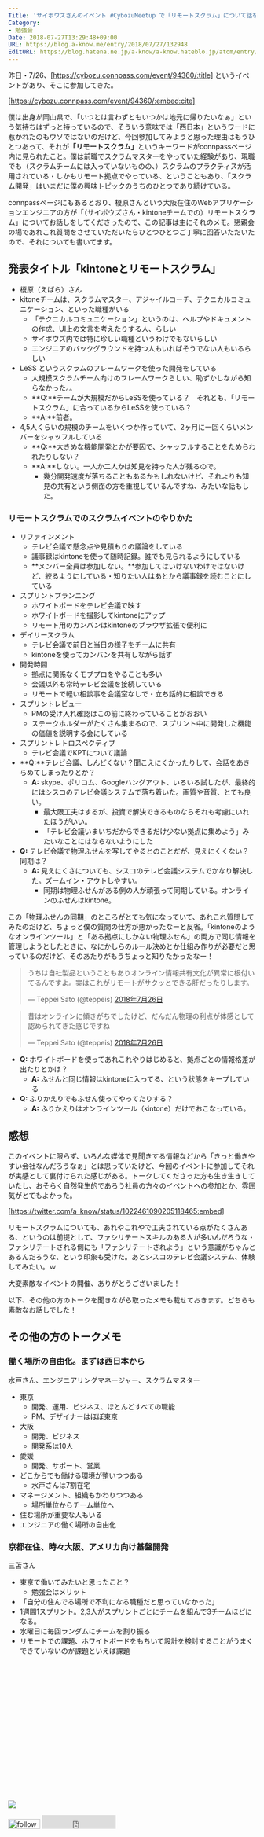 ```yaml
---
Title: 'サイボウズさんのイベント #CybozuMeetup で「リモートスクラム」について話を聞いてきた'
Category:
- 勉強会
Date: 2018-07-27T13:29:48+09:00
URL: https://blog.a-know.me/entry/2018/07/27/132948
EditURL: https://blog.hatena.ne.jp/a-know/a-know.hateblo.jp/atom/entry/10257846132605023817
---
```


昨日・7/26、[https://cybozu.connpass.com/event/94360/:title] というイベントがあり、そこに参加してきた。




[https://cybozu.connpass.com/event/94360/:embed:cite]




僕は出身が岡山県で、「いつとは言わずともいつかは地元に帰りたいなぁ」という気持ちはずっと持っているので、そういう意味では「西日本」というワードに惹かれたのもウソではないのだけど、今回参加してみようと思った理由はもうひとつあって、それが<b>「リモートスクラム」</b>というキーワードがconnpassページ内に見られたこと。僕は前職でスクラムマスターをやっていた経験があり、現職でも（スクラムチームには入っていないものの、）スクラムのプラクティスが活用されている・しかもリモート拠点でやっている、ということもあり、「スクラム開発」はいまだに僕の興味トピックのうちのひとつであり続けている。


connpassページにもあるとおり、榎原さんという大阪在住のWebアプリケーションエンジニアの方が「（サイボウズさん・kintoneチームでの）リモートスクラム」についてお話しをしてくださったので、この記事は主にそれのメモ。懇親会の場であれこれ質問をさせていただいたらひとつひとつご丁寧に回答いただいたので、それについても書いてます。




<!-- more -->




## 発表タイトル「kintoneとリモートスクラム」
- 榎原（えばら）さん
- kitoneチームは、スクラムマスター、アジャイルコーチ、テクニカルコミュニケーション、といった職種がいる
    - 「テクニカルコミュニケーション」というのは、ヘルプやドキュメントの作成、UI上の文言を考えたりする人、らしい
    - サイボウズ内では特に珍しい職種というわけでもないらしい
    - エンジニアのバックグラウンドを持つ人もいればそうでない人もいるらしい
- LeSS というスクラムのフレームワークを使った開発をしている
    - 大規模スクラムチーム向けのフレームワークらしい、恥ずかしながら知らなかった。。
    - **Q:**チームが大規模だからLeSSを使っている？　それとも、「リモートスクラム」に合っているからLeSSを使っている？
    - **A:**前者。
- 4,5人くらいの規模のチームをいくつか作っていて、2ヶ月に一回くらいメンバーをシャッフルしている
    - **Q:**大きめな機能開発とかが要因で、シャッフルすることをためらわれたりしない？
    - **A:**しない。一人か二人かは知見を持った人が残るので。
        - 幾分開発速度が落ちることもあるかもしれないけど、それよりも知見の共有という側面の方を重視しているんですね、みたいな話もした。

### リモートスクラムでのスクラムイベントのやりかた
- リファインメント
    - テレビ会議で懸念点や見積もりの議論をしている
    - 議事録はkintoneを使って随時記録。誰でも見られるようにしている
    - **メンバー全員は参加しない。**参加してはいけないわけではないけど、絞るようにしている・知りたい人はあとから議事録を読むことにしている
- スプリントプランニング
    - ホワイトボードをテレビ会議で映す
    - ホワイトボードを撮影してkintoneにアップ
    - リモート用のカンバンはkintoneのブラウザ拡張で便利に
- デイリースクラム
    - テレビ会議で前日と当日の様子をチームに共有
    - kintoneを使ってカンバンを共有しながら話す
- 開発時間
    - 拠点に関係なくモブプロをやることも多い
    - 会議以外も常時テレビ会議を接続している
    - リモートで軽い相談事を会議室なしで・立ち話的に相談できる
- スプリントレビュー
    - PMの受け入れ確認はこの前に終わっていることがおおい
    - ステークホルダーがたくさん集まるので、スプリント中に開発した機能の価値を説明する会にしている
- スプリントレトロスペクティブ
    - テレビ会議でKPTについて議論
- **Q:**テレビ会議、しんどくない？聞こえにくかったりして、会話をあきらめてしまったりとか？
    - **A:** skype、ポリコム、Googleハングアウト、いろいろ試したが、最終的にはシスコのテレビ会議システムで落ち着いた。画質や音質、とても良い。
        - 最大限工夫はするが、投資で解決できるものならそれも考慮にいれたほうがいい。
        - 「テレビ会議いまいちだからできるだけ少ない拠点に集めよう」みたいなことにはならないようにした
- **Q:** テレビ会議で物理ふせんを写してやるとのことだが、見えにくくない？同期は？
    - **A:** 見えにくさについても、シスコのテレビ会議システムでかなり解決した。ズームイン・アウトしやすい。
        - 同期は物理ふせんがある側の人が頑張って同期している。オンラインのふせんはkintone。


この「物理ふせんの同期」のところがとても気になっていて、あれこれ質問してみたのだけど、ちょっと僕の質問の仕方が悪かったなーと反省。「kintoneのようなオンラインツール」と「ある拠点にしかない物理ふせん」の両方で同じ情報を管理しようとしたときに、なにかしらのルール決めとか仕組み作りが必要だと思っているのだけど、そのあたりがもうちょっと知りたかったなー！


<blockquote class="twitter-tweet" data-lang="ja"><p lang="ja" dir="ltr">うちは自社製品ということもありオンライン情報共有文化が異常に根付いてるんですよ。実はこれがリモートがサクッとできる肝だったりします。</p>&mdash; Teppei Sato (@teppeis) <a href="https://twitter.com/teppeis/status/1022434968910278656?ref_src=twsrc%5Etfw">2018年7月26日</a></blockquote>
<script async src="https://platform.twitter.com/widgets.js" charset="utf-8"></script>


<blockquote class="twitter-tweet" data-lang="ja"><p lang="ja" dir="ltr">昔はオンラインに傾きがちでしたけど、だんだん物理の利点が体感として認められてきた感じですね</p>&mdash; Teppei Sato (@teppeis) <a href="https://twitter.com/teppeis/status/1022440783977242624?ref_src=twsrc%5Etfw">2018年7月26日</a></blockquote>
<script async src="https://platform.twitter.com/widgets.js" charset="utf-8"></script>


- **Q:** ホワイトボードを使ってあれこれやりはじめると、拠点ごとの情報格差が出たりとかは？
    - **A:** ふせんと同じ情報はkintoneに入ってる、という状態をキープしている
- **Q:** ふりかえりでもふせん使ってやってたりする？
    - **A:** ふりかえりはオンラインツール（kintone）だけでおこなっている。


## 感想
このイベントに限らず、いろんな媒体で見聞きする情報などから「きっと働きやすい会社なんだろうなぁ」とは思っていたけど、今回のイベントに参加してそれが実感として裏付けられた感じがある。トークしてくださった方も生き生きしていたし、おそらく自然発生的であろう社員の方々のイベントへの参加とか、雰囲気がとてもよかった。




[https://twitter.com/a_know/status/1022461090205118465:embed]




リモートスクラムについても、あれやこれやで工夫されている点がたくさんある、というのは前提として、ファシリテートスキルのある人が多いんだろうな・ファシリテートされる側にも「ファシリテートされよう」という意識がちゃんとあるんだろうな、という印象も受けた。あとシスコのテレビ会議システム、体験してみたい。ｗ


大変素敵なイベントの開催、ありがとうございました！


以下、その他の方のトークを聞きながら取ったメモも載せておきます。どちらも素敵なお話しでした！


## その他の方のトークメモ
### 働く場所の自由化。まずは西日本から
水戸さん、エンジニアリングマネージャー、スクラムマスター

- 東京
    - 開発、運用、ビジネス、ほとんどすべての職能
    - PM、デザイナーはほぼ東京
- 大阪
    - 開発、ビジネス
    - 開発系は10人
- 愛媛
    - 開発、サポート、営業
- どこからでも働ける環境が整いつつある
    - 水戸さんは7割在宅
- マネージメント、組織もかわりつつある
    - 場所単位からチーム単位へ
- 住む場所が重要な人もいる
- エンジニアの働く場所の自由化

### 京都在住、時々大阪、アメリカ向け基盤開発
三苫さん

- 東京で働いてみたいと思ったこと？
    - 勉強会はメリット
- 「自分の住んでる場所で不利になる職種だと思っていなかった」
- 1週間1スプリント。2,3人がスプリントごとにチームを組んで3チームほどになる。
- 水曜日に毎回ランダムにチームを割り振る
- リモートでの課題、ホワイトボードをもちいて設計を検討することがうまくできていないのが課題といえば課題


<div>
<br>
<script async src="//pagead2.googlesyndication.com/pagead/js/adsbygoogle.js"></script>
<!-- article-bottom2 -->
<ins class="adsbygoogle"
     style="display:inline-block;width:300px;height:250px"
     data-ad-client="ca-pub-3463034538369189"
     data-ad-slot="5274552934"></ins>
<script>
(adsbygoogle = window.adsbygoogle || []).push({});
</script>

<a href="https://bit.ly/pixe-la" target='blank' rel="nofollow"><img src="https://cdn-ak.f.st-hatena.com/images/fotolife/a/a-know/20170405/20170405220342.png"></a>
<br>
</div>

<div>
<a href='https://cloud.feedly.com/#subscription%2Ffeed%2Fhttp%3A%2F%2Fblog.a-know.me%2Ffeed'  target='blank'><img id='feedlyFollow' src='https://s3.feedly.com/img/follows/feedly-follow-rectangle-volume-small_2x.png' alt='follow us in feedly' width='65' height='20'></a>



<iframe src="https://blog.hatena.ne.jp/a-know/a-know.hateblo.jp/subscribe/iframe" allowtransparency="true" frameborder="0" scrolling="no" width="150" height="28"></iframe>
</div>


<script src="https://moshi-moshi.moshimo.works/moshimoshi/a_know_blog/2018-07-27-132948?title=%e3%82%b5%e3%82%a4%e3%83%9c%e3%82%a6%e3%82%ba%e3%81%95%e3%82%93%e3%81%ae%e3%82%a4%e3%83%99%e3%83%b3%e3%83%88%20%23CybozuMeetup%20%e3%81%a7%e3%80%8c%e3%83%aa%e3%83%a2%e3%83%bc%e3%83%88%e3%82%b9%e3%82%af%e3%83%a9%e3%83%a0%e3%80%8d%e3%81%ab%e3%81%a4%e3%81%84%e3%81%a6%e8%a9%b1%e3%82%92%e8%81%9e%e3%81%84%e3%81%a6%e3%81%8d%e3%81%9f"></script>
